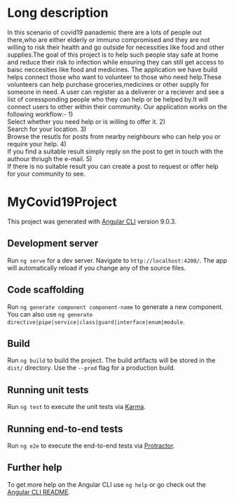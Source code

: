 # Long description
In this scenario of covid19 panademic there are a lots of people out there,who are either elderly or immuno compromised and they are not willing to risk their health and go outside for necessities like food and other supplies.The goal of this project is to help such people stay safe at home and reduce their risk to infection while ensuring they can still get access to baisc neccesities like food and medicines.
   The application we have build helps connect those who want to volunteer to those who need help.These volunteers can help purchase groceries,medicines or other supply for someone in need.
   A user can register as a deliverer or a reciever and see a list of coressponding people who they can help or be helped by.It will connect users to other within their community.
   Our application works on the following workflow:-
 1)<br/>Select whether you need help or is willing to offer it.
 2)<br/>Search for your location.
 3)<br/>Browse the resutls for posts from nearby neighbours who can help you or require your help.
 4)<br/>If you find a suitable result simply reply on the post to get in touch with the authour thriugh the e-mail.
 5)<br/>If there is no suitable result you can create a post to request or offer help for your community to see.



# MyCovid19Project

This project was generated with [Angular CLI](https://github.com/angular/angular-cli) version 9.0.3.

## Development server

Run `ng serve` for a dev server. Navigate to `http://localhost:4200/`. The app will automatically reload if you change any of the source files.

## Code scaffolding

Run `ng generate component component-name` to generate a new component. You can also use `ng generate directive|pipe|service|class|guard|interface|enum|module`.

## Build

Run `ng build` to build the project. The build artifacts will be stored in the `dist/` directory. Use the `--prod` flag for a production build.

## Running unit tests

Run `ng test` to execute the unit tests via [Karma](https://karma-runner.github.io).

## Running end-to-end tests

Run `ng e2e` to execute the end-to-end tests via [Protractor](http://www.protractortest.org/).

## Further help

To get more help on the Angular CLI use `ng help` or go check out the [Angular CLI README](https://github.com/angular/angular-cli/blob/master/README.md).
